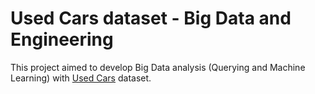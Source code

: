 # Used Cars dataset - Big Data and Engineering

This project aimed to develop Big Data analysis (Querying and Machine Learning) with [Used Cars](https://www.kaggle.com/datasets/austinreese/craigslist-carstrucks-data) dataset.

